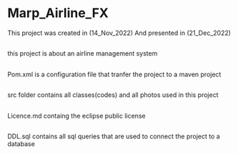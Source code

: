# Marp_Airline_FX
This project was created in (14_Nov_2022)
And presented in (21_Dec_2022)
##

this project is about an airline  management system 
##
Pom.xml is a configuration file that tranfer the project to a maven project
##
src folder contains all classes(codes) and all photos used in this project
##
Licence.md containg the eclipse public license 
##
DDL.sql contains all sql queries that are used to connect the project to a database
